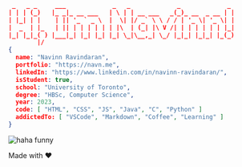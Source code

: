 
```JSON
 _   _ _     ___             _   _             _             _    
| | | (_)   |_ _|_ __ ___   | \ | | __ ___   _(_)_ __  _ __ | | 
| |_| | |    | || '_ ` _ \  |  \| |/ _` \ \ / / | '_ \| '_ \| | 
|  _  | |_   | || | | | | | | |\  | (_| |\ V /| | | | | | | |_| 
|_| |_|_( ) |___|_| |_| |_| |_| \_|\__,_| \_/ |_|_| |_|_| |_(_) 
        |/  
{
  name: "Navinn Ravindaran",
  portfolio: "https://navn.me",
  linkedIn: "https://www.linkedin.com/in/navinn-ravindaran/",
  isStudent: true,
  school: "University of Toronto",
  degree: "HBSc, Computer Science",
  year: 2023,
  code: [ "HTML", "CSS", "JS", "Java", "C", "Python" ]
  addictedTo: [ "VSCode", "Markdown", "Coffee", "Learning" ]
}
```
![haha funny](https://external-content.duckduckgo.com/iu/?u=http%3A%2F%2F38.media.tumblr.com%2Ffa7139d84f37f25a3179f1614415fd5c%2Ftumblr_ngcxbk7Y1U1s8i9ydo1_400.gif&f=1&nofb=1)  

Made with :heart: 

                   
